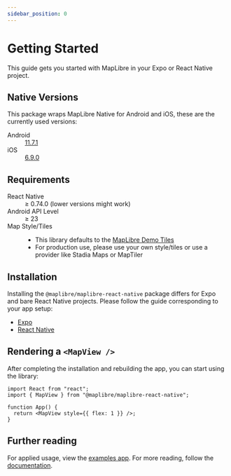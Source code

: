 ```yaml
---
sidebar_position: 0
---
```

# Getting Started

This guide gets you started with MapLibre in your Expo or React Native project.

## Native Versions

This package wraps MapLibre Native for Android and iOS, these are the currently used versions:

<dl>
    <dt>Android</dt>
    <dd>
      <a href="https://github.com/maplibre/maplibre-native/releases/tag/android-v11.7.1">11.7.1</a>
    </dd>
    <dt>iOS</dt>
    <dd>
      <a href="https://github.com/maplibre/maplibre-native/releases/tag/ios-v6.9.0">6.9.0</a>
    </dd>
</dl>

## Requirements

<dl>
  <dt>React Native</dt>
  <dd>≥ 0.74.0 (lower versions might work)</dd>
  <dt>Android API Level</dt>
  <dd>≥ 23</dd>
  <dt>Map Style/Tiles</dt>
  <dd>
    <ul>
      <li>This library defaults to the <a href="https://github.com/maplibre/demotiles">MapLibre Demo Tiles</a></li>
      <li>For production use, please use your own style/tiles or use a provider like Stadia Maps or MapTiler</li>
    </ul>
  </dd>
</dl>

## Installation

Installing the `@maplibre/maplibre-react-native` package differs for Expo and bare React Native projects. Please follow
the guide corresponding to your app setup:

- [Expo](/docs/docs-website/docs/guides/setup/Expo.md)
- [React Native](/docs/docs-website/docs/guides/setup/React-Native.md)

## Rendering a `<MapView />`

After completing the installation and rebuilding the app, you can start using the library:

```tsx
import React from "react";
import { MapView } from "@maplibre/maplibre-react-native";

function App() {
  return <MapView style={{ flex: 1 }} />;
}
```

## Further reading

For applied usage, view the [examples app](/packages/examples). For more reading, follow
the [documentation](/README.md#components).

